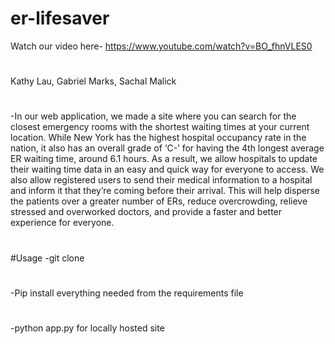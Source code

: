 # er-lifesaver
Watch our video here- https://www.youtube.com/watch?v=BO_fhnVLES0
#
Kathy Lau, Gabriel Marks, Sachal Malick
#
-In our web application, we made a site where you can search for the closest emergency rooms with the shortest waiting times at your current location. While New York has the highest hospital occupancy rate in the nation, it also has an overall grade of ‘C-’ for having the 4th longest average ER waiting time, around 6.1 hours. As a result, we allow hospitals to update their waiting time data in an easy and quick way for everyone to access. We also allow registered users to send their medical information to a hospital and inform it that they’re coming before their arrival. This will help disperse the patients over a greater number of ERs, reduce overcrowding, relieve stressed and overworked doctors, and provide a faster and better experience for everyone. 
#
#
#Usage
-git clone <SSH PATH>
#
-Pip install everything needed from the requirements file
#
-python app.py for locally hosted site
